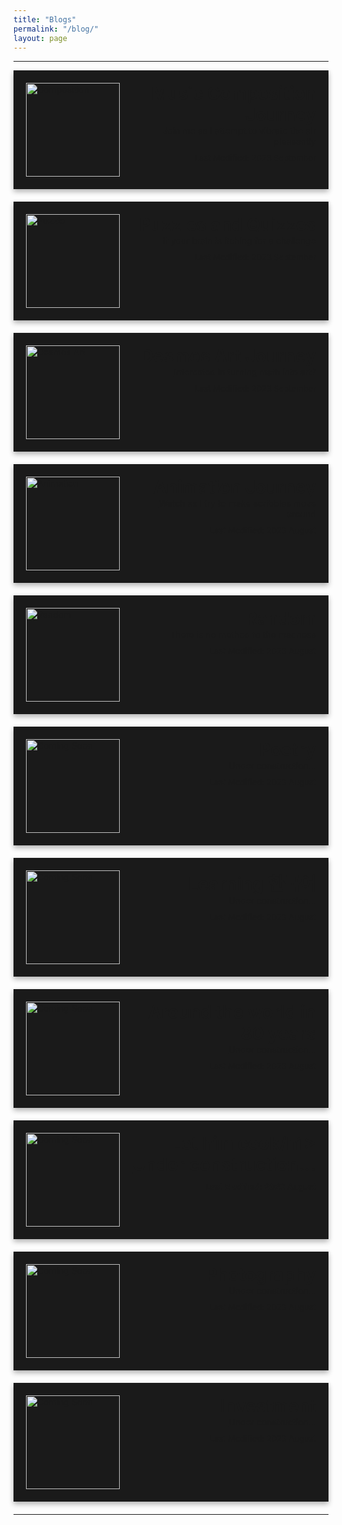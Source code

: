 ```yaml
---
title: "Blogs"
permalink: "/blog/"
layout: page
---
```

<hr>

<div style="display: flex; align-items: flex-start; justify-content: space-between; margin-bottom: 20px; box-shadow: 0 4px 8px rgba(0, 0, 0, 0.3); padding: 20px; background-color: #1a1a1a;">
  <img src="../assets/images/composition.jpg" alt="Composition" style="width: 150px; height: 150px;">
  <div style="margin-left: 20px; flex-grow: 1;">
    <h1 style="margin: 0; text-align: right;">Music Composition Journey</h1>
    <a href="https://timothy-cao.github.io/blog/composition" style="text-align: right; display: block;">Join me as I attempt to vibrate the air pleasantly</a>
    <span style="font-size: small; text-align: right; display: block; margin-top: 10px;">Last Modified: 2023 September</span>
  </div>
</div>

<div style="display: flex; align-items: flex-start; justify-content: space-between; margin-bottom: 20px; box-shadow: 0 4px 8px rgba(0, 0, 0, 0.3); padding: 20px; background-color: #1a1a1a;">
  <img src="../assets/images/puzzle.png" alt="Puzzle" style="width: 150px; height: 150px;">
  <div style="margin-left: 20px; flex-grow: 1;">
    <h1 style="margin: 0; text-align: right;">Puzzles and Quizzes</h1>
    <a href="https://timothy-cao.github.io/blog/puzzle" style="text-align: right; display: block;">If your brain is itching for a challenge</a>
    <span style="font-size: small; text-align: right; display: block; margin-top: 10px;">Last Modified: 2023 September</span>
  </div>
</div>

<div style="display: flex; align-items: flex-start; justify-content: space-between; margin-bottom: 20px; box-shadow: 0 4px 8px rgba(0, 0, 0, 0.3); padding: 20px; background-color: #1a1a1a;">
  <img src="../assets/images/desmos.png" alt="Desmos Art" style="width: 150px; height: 150px;">
  <div style="margin-left: 20px; flex-grow: 1;">
    <h1 style="margin: 0; text-align: right;">Desmos Art Journey</h1>
    <a href="https://timothy-cao.github.io/blog/desmos" style="text-align: right; display: block;">Interested in turning math into art?</a>
    <span style="font-size: small; text-align: right; display: block; margin-top: 10px;">Last Modified: 2023 September</span>
  </div>
</div>

<div style="display: flex; align-items: flex-start; justify-content: space-between; margin-bottom: 20px; box-shadow: 0 4px 8px rgba(0, 0, 0, 0.3); padding: 20px; background-color: #1a1a1a;">
  <img src="../assets/images/animation.jpg" alt="Animation" style="width: 150px; height: 150px;">
  <div style="margin-left: 20px; flex-grow: 1;">
    <h1 style="margin: 0; text-align: right;">Animation Journey</h1>
    <a href="https://timothy-cao.github.io/blog/animation" style="text-align: right; display: block;">Watch as I try to make scribbles move around</a>
    <span style="font-size: small; text-align: right; display: block; margin-top: 10px;">Last Modified: 2023 August</span>
  </div>
</div>

<div style="display: flex; align-items: flex-start; justify-content: space-between; margin-bottom: 20px; box-shadow: 0 4px 8px rgba(0, 0, 0, 0.3); padding: 20px; background-color: #1a1a1a;">
  <img src="../assets/images/monkey.png" alt="Random" style="width: 150px; height: 150px;">
  <div style="margin-left: 20px; flex-grow: 1;">
    <h1 style="margin: 0; text-align: right;">Random</h1>
    <a href="https://timothy-cao.github.io/blog/random" style="text-align: right; display: block;">There is no method to the madness</a>
    <span style="font-size: small; text-align: right; display: block; margin-top: 10px;">Last Modified: 2023 August</span>
  </div>
</div>

<div style="display: flex; align-items: flex-start; justify-content: space-between; margin-bottom: 20px; box-shadow: 0 4px 8px rgba(0, 0, 0, 0.3); padding: 20px; background-color: #1a1a1a;">
  <img src="../assets/images/comingsoon.png" alt="Coming Soon" style="width: 150px; height: 150px;">
  <div style="margin-left: 20px; flex-grow: 1;">
    <h1 style="margin: 0; text-align: right;">Poetry</h1>
    <a href="https://timothy-cao.github.io/blog/comingsoon" style="text-align: right; display: block;">Under construction...</a>
    <span style="font-size: small; text-align: right; display: block; margin-top: 10px;">Last Modified: 2023 August</span>
  </div>
</div>

<div style="display: flex; align-items: flex-start; justify-content: space-between; margin-bottom: 20px; box-shadow: 0 4px 8px rgba(0, 0, 0, 0.3); padding: 20px; background-color: #1a1a1a;">
  <img src="../assets/images/comingsoon.png" alt="Coming Soon" style="width: 150px; height: 150px;">
  <div style="margin-left: 20px; flex-grow: 1;">
    <h1 style="margin: 0; text-align: right;">Learning 한국어</h1>
    <a href="https://timothy-cao.github.io/blog/comingsoon" style="text-align: right; display: block;">Under construction...</a>
    <span style="font-size: small; text-align: right; display: block; margin-top: 10px;">Last Modified: 2023 August</span>
  </div>
</div>

<div style="display: flex; align-items: flex-start; justify-content: space-between; margin-bottom: 20px; box-shadow: 0 4px 8px rgba(0, 0, 0, 0.3); padding: 20px; background-color: #1a1a1a;">
  <img src="../assets/images/comingsoon.png" alt="Coming Soon" style="width: 150px; height: 150px;">
  <div style="margin-left: 20px; flex-grow: 1;">
    <h1 style="margin: 0; text-align: right;">Around the world in 80 years</h1>
    <a href="https://timothy-cao.github.io/blog/comingsoon" style="text-align: right; display: block;">Under construction...</a>
    <span style="font-size: small; text-align: right; display: block; margin-top: 10px;">Last Modified: 2023 August</span>
  </div>
</div>

<div style="display: flex; align-items: flex-start; justify-content: space-between; margin-bottom: 20px; box-shadow: 0 4px 8px rgba(0, 0, 0, 0.3); padding: 20px; background-color: #1a1a1a;">
  <img src="../assets/images/comingsoon.png" alt="Coming Soon" style="width: 150px; height: 150px;">
  <div style="margin-left: 20px; flex-grow: 1;">
    <h1 style="margin: 0; text-align: right;">Let him cook/h1>
    <a href="https://timothy-cao.github.io/blog/comingsoon" style="text-align: right; display: block;">Under construction...</a>
    <span style="font-size: small; text-align: right; display: block; margin-top: 10px;">Last Modified: 2023 August</span>
  </div>
</div>

<div style="display: flex; align-items: flex-start; justify-content: space-between; margin-bottom: 20px; box-shadow: 0 4px 8px rgba(0, 0, 0, 0.3); padding: 20px; background-color: #1a1a1a;">
  <img src="../assets/images/comingsoon.png" alt="Coming Soon" style="width: 150px; height: 150px;">
  <div style="margin-left: 20px; flex-grow: 1;">
    <h1 style="margin: 0; text-align: right;">Photography</h1>
    <a href="https://timothy-cao.github.io/blog/comingsoon" style="text-align: right; display: block;">Under construction...</a>
    <span style="font-size: small; text-align: right; display: block; margin-top: 10px;">Last Modified: 2023 August</span>
  </div>
</div>

<div style="display: flex; align-items: flex-start; justify-content: space-between; margin-bottom: 20px; box-shadow: 0 4px 8px rgba(0, 0, 0, 0.3); padding: 20px; background-color: #1a1a1a;">
  <img src="../assets/images/comingsoon.png" alt="Coming Soon" style="width: 150px; height: 150px;">
  <div style="margin-left: 20px; flex-grow: 1;">
    <h1 style="margin: 0; text-align: right;">Investment</h1>
    <a href="https://timothy-cao.github.io/blog/comingsoon" style="text-align: right; display: block;">Under construction...</a>
    <span style="font-size: small; text-align: right; display: block; margin-top: 10px;">Last Modified: 2023 August</span>
  </div>
</div>

<hr>